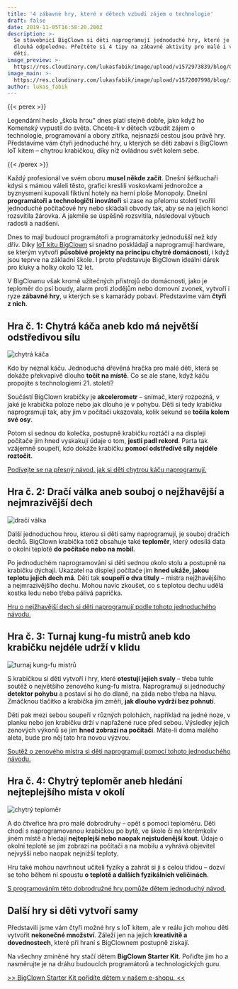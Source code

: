 ```yaml
---
title: '4 zábavné hry, které v dětech vzbudí zájem o technologie'
draft: false
date: 2019-11-05T16:58:20.200Z
description: >-
  Se stavebnicí BigClown si děti naprogramují jednoduché hry, které je zabaví na
  dlouhá odpoledne. Přečtěte si 4 tipy na zábavné aktivity pro malé i velké
  děti.
image_preview: >-
  https://res.cloudinary.com/lukasfabik/image/upload/v1572973839/blog/Gift-for12-year-old-boy/image4.png
image_main: >-
  https://res.cloudinary.com/lukasfabik/image/upload/v1572007998/blog/iot-course_full.png
author: lukas_fabik
---
```

{{< perex >}}

Legendární heslo „škola hrou” dnes platí stejně dobře, jako když ho Komenský vypustil do světa. Chcete-li v dětech vzbudit zájem o technologie, programování a obory zítřka, nejsnazší cestou jsou právě hry. Představíme vám čtyři jednoduché hry, u kterých se děti zabaví s BigClown IoT kitem – chytrou krabičkou, díky níž ovládnou svět kolem sebe.

{{< /perex >}}

Každý profesionál ve svém oboru **musel někde začít**. Dnešní šéfkuchaři kdysi s mámou váleli těsto, grafici kreslili voskovkami jednorožce a byznysmeni kupovali fiktivní hotely na herní ploše Monopoly. Dnešní **programátoři a technologičtí inovátoři** si zase na přelomu století tvořili jednoduché počítačové hry nebo skládali obvody tak, aby se na jejich konci rozsvítila žárovka. A jakmile se úspěšně rozsvítila, následoval výbuch radosti a nadšení.

Dnes to mají budoucí programátoři a programátorky jednodušší než kdy dřív. Díky [IoT kitu BigClown](https://obchod.bigclown.cz/starter-kit/) si snadno poskládají a naprogramují hardware, se kterým vytvoří **působivé projekty na principu chytré domácnosti**, i když jsou teprve na základní škole. I proto představuje BigClown ideální dárek pro kluky a holky okolo 12 let.

V BigClownu však kromě užitečných přístrojů do domácnosti, jako je teploměr do psí boudy, alarm proti zlodějům nebo domovní zvonek, vytvoří i ryze **zábavné hry**, u kterých se s kamarády pobaví. Představíme vám **čtyři z nich**.

## Hra č. 1: Chytrá káča aneb kdo má největší odstředivou sílu

![chytrá káča](https://res.cloudinary.com/lukasfabik/image/upload/v1572973820/blog/Gift-for12-year-old-boy/image1.png)

Kdo by neznal káču. Jednoduchá dřevěná hračka pro malé děti, která se dokáže překvapivě dlouho **točit na místě**. Co se ale stane, když káču propojíte s technologiemi 21. století?

Součástí BigClown krabičky je **akcelerometr** – snímač, který rozpozná, v jaké je krabička poloze nebo jak dlouho je v pohybu. Děti si tedy krabičku naprogramují tak, aby jim v počítači ukazovala, kolik sekund se **točila kolem své osy**.

Potom si sednou do kolečka, postupně krabičku roztáčí a na displeji počítače jim hned vyskakují údaje o tom, **jestli padl rekord**. Parta tak vzájemně soupeří, kdo dokáže krabičku **pomocí odstředivé síly nejdéle roztočit**.

[Podívejte se na přesný návod, jak si děti chytrou káču naprogramují.](https://www.bigclown.com/cs/projects/highest-centrifugal-force/)

## Hra č. 2: Dračí válka aneb souboj o nejžhavější a nejmrazivější dech

![dračí válka](https://res.cloudinary.com/lukasfabik/image/upload/v1572973839/blog/Gift-for12-year-old-boy/image3.png)

Další jednoduchou hrou, kterou si děti samy naprogramují, je souboj dračích dechů. BigClown krabička totiž obsahuje také **teploměr**, který odesílá data o okolní teplotě **do počítače nebo na mobil**.

Po jednoduchém naprogramování si děti sednou okolo stolu a postupně na krabičku dýchají. Ukazatel na displeji počítače jim **hned ukáže, jakou teplotu jejich dech má**. Děti tak **soupeří o dva tituly** – mistra nejžhavějšího a nejmrazivějšího dechu. Mohou navíc zkoušet, co s teplotou dechu udělá kostka ledu nebo třeba pálivá paprička.

[Hru o nejžhavější dech si děti naprogramují podle tohoto jednoduchého návodu.](https://www.bigclown.com/cs/projects/draci-dech/)

## Hra č. 3: Turnaj kung-fu mistrů aneb kdo krabičku nejdéle udrží v klidu

![turnaj kung-fu mistrů](https://res.cloudinary.com/lukasfabik/image/upload/v1572973839/blog/Gift-for12-year-old-boy/image4.png)

S krabičkou si děti vytvoří i hry, které **otestují jejich svaly** – třeba tuhle soutěž o největšího zenového kung-fu mistra. Naprogramují si jednoduchý **detektor pohybu** a postaví si ho do dlaně, na záda nebo třeba na hlavu. Zmáčknou tlačítko a krabička jim změří, **jak dlouho vydrží bez pohnutí**.

Děti pak mezi sebou soupeří v různých polohách, například na jedné noze, v planku nebo jen krabičku drží v napřažené ruce před sebou. Výsledky jejich zenových výkonů se jim **hned zobrazí na počítači**. Máte-li doma malého aleta, bude pro něj tato hra novou výzvou.

[Soutěž o zenového mistra si děti naprogramují pomocí tohoto jednoduchého návodu.](https://www.bigclown.com/cs/projects/kung-fu-mastr/)

## Hra č. 4: Chytrý teploměr aneb hledání nejteplejšího místa v okolí

![chytrý teploměr](https://res.cloudinary.com/lukasfabik/image/upload/v1572973837/blog/Gift-for12-year-old-boy/image2.png)

A do čtveřice hra pro malé dobrodruhy – opět s pomocí teploměru. Děti chodí s naprogramovanou krabičkou po bytě, ve škole či na kterémkoliv jiném místě a hledají **nejteplejší nebo naopak nejstudenější kout**. Údaje o okolní teplotě se jim zobrazí na počítači a na mobilu a vyhrává objevitel nejvyšší nebo naopak nejnižší teploty.

Hru také mohou navrhnout učiteli fyziky a zahrát si ji s celou třídou – dozví se toho během ní spoustu **o teplotě a dalších fyzikálních veličinách**.

[S programováním této dobrodružné hry pomůže dětem jednoduchý návod.](https://www.bigclown.com/cs/projects/nejteplejsi-nejchladnejsi-misto/)

## Další hry si děti vytvoří samy

Představili jsme vám čtyři možné hry s IoT kitem, ale v reálu jich mohou děti vytvořit **nekonečné množství**. Záleží jen na jejich **kreativitě a dovednostech**, které při hraní s BigClownem postupně získají.

Na všechny zmíněné hry stačí dětem **BigClown Starter Kit**. Pořiďte jim ho a nasměrujte je na dráhu budoucích programátorů a technologických guru.

[\>> BigClown Starter Kit pořídíte dětem v našem e-shopu. <<](https://obchod.bigclown.cz/starter-kit/)
